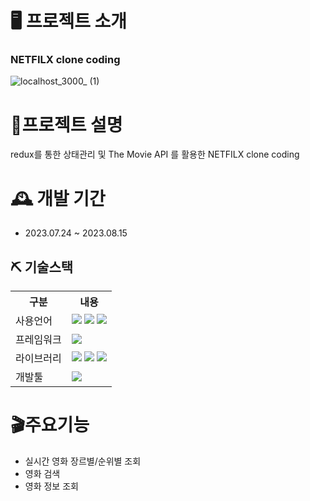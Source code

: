 # 🖥 프로젝트 소개 
### NETFILX clone coding 
![localhost_3000_ (1)](https://github.com/kimsohee12/react-redux_netflix/assets/130417959/33fb5226-f314-4796-9b39-31d37f058af4)


# 📝프로젝트 설명
redux를 통한 상태관리 및 The Movie API 를 활용한 NETFILX clone coding


# 🕰 개발 기간
 - 2023.07.24 ~ 2023.08.15


  ## ⛏ 기술스택
<table>
    <tr>
        <th>구분</th>
        <th>내용</th>
    </tr>
    <tr>
        <td>사용언어</td>
        <td>
          <img src="https://img.shields.io/badge/JavaScript-F7DF1E?style=for-the-badge&logo=javascript&logoColor=white"/>
         <img src="https://img.shields.io/badge/HTML5-E34F26?style=for-the-badge&logo=html5&logoColor=white"/> 
         <img src="https://img.shields.io/badge/CSS-1572B6?style=for-the-badge&logo=css3&logoColor=white"/> 
        </td>
    </tr>
    <tr>
        <td>프레임워크</td>
        <td>
         <img src="https://img.shields.io/badge/React-61DAFB?style=for-the-badge&logo=react&logoColor=white"/>
        </td>
    </tr>
    <tr>
        <td>라이브러리</td>
        <td>
            <img src="https://img.shields.io/badge/Axios-5A29E4?style=for-the-badge&logo=axios&logoColor=white"/> 
          <img src="https://img.shields.io/badge/ReactRouter-CA4245?style=for-the-badge&logo=reactrouter&logoColor=white"/> 
          <img src="https://img.shields.io/badge/redux-764ABC?style=for-the-badge&logo=redux&logoColor=white"/> 
        </td>
    </tr>
    <tr>
        <td>개발툴</td>
        <td>
            <img src="https://img.shields.io/badge/VisualStudio-5C2D91?style=for-the-badge&logo=visualstudio&logoColor=white"/>
        </td>
    </tr>
   
</table>


# 🎬주요기능
  - 실시간 영화 장르별/순위별 조회
  - 영화 검색
  - 영화 정보 조회
  

